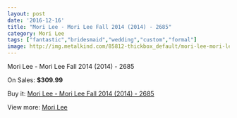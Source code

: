 ```yaml
---
layout: post
date: '2016-12-16'
title: "Mori Lee - Mori Lee Fall 2014 (2014) - 2685"
category: Mori Lee
tags: ["fantastic","bridesmaid","wedding","custom","formal"]
image: http://img.metalkind.com/85812-thickbox_default/mori-lee-mori-lee-fall-2014-2014-2685.jpg
---
```

Mori Lee - Mori Lee Fall 2014 (2014) - 2685

On Sales: **$309.99**
<a href="https://www.metalkind.com/en/mori-lee/20417-mori-lee-mori-lee-fall-2014-2014-2685.html"><amp-img layout="responsive" width="600" height="600" src="//img.metalkind.com/85812-thickbox_default/mori-lee-mori-lee-fall-2014-2014-2685.jpg" alt="Mori Lee - Mori Lee Fall 2014 (2014) - 2685 0" /></a>
<a href="https://www.metalkind.com/en/mori-lee/20417-mori-lee-mori-lee-fall-2014-2014-2685.html"><amp-img layout="responsive" width="600" height="600" src="//img.metalkind.com/85813-thickbox_default/mori-lee-mori-lee-fall-2014-2014-2685.jpg" alt="Mori Lee - Mori Lee Fall 2014 (2014) - 2685 1" /></a>
<a href="https://www.metalkind.com/en/mori-lee/20417-mori-lee-mori-lee-fall-2014-2014-2685.html"><amp-img layout="responsive" width="600" height="600" src="//img.metalkind.com/85814-thickbox_default/mori-lee-mori-lee-fall-2014-2014-2685.jpg" alt="Mori Lee - Mori Lee Fall 2014 (2014) - 2685 2" /></a>
<a href="https://www.metalkind.com/en/mori-lee/20417-mori-lee-mori-lee-fall-2014-2014-2685.html"><amp-img layout="responsive" width="600" height="600" src="//img.metalkind.com/85815-thickbox_default/mori-lee-mori-lee-fall-2014-2014-2685.jpg" alt="Mori Lee - Mori Lee Fall 2014 (2014) - 2685 3" /></a>

Buy it: [Mori Lee - Mori Lee Fall 2014 (2014) - 2685](https://www.metalkind.com/en/mori-lee/20417-mori-lee-mori-lee-fall-2014-2014-2685.html "Mori Lee - Mori Lee Fall 2014 (2014) - 2685")

View more: [Mori Lee](https://www.metalkind.com/en/92-mori-lee "Mori Lee")